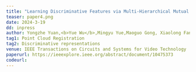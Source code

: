 ```yaml
---
title: "Learning Discriminative Features via Multi-Hierarchical Mutual Information for Unsupervised Point Cloud Registration" 
teaser: paper4.png
date: 2024-3-19
dd: inpress
author: Yongzhe Yuan,<b>Yue Wu</b>,Mingyu Yue,Maoguo Gong, Xiaolong Fan, Wenping Ma, Qiguang Miao
tag1: Point Cloud Registration
tag2: Discriminative representations 
venue: IEEE Transactions on Circuits and Systems for Video Technology
paperurl: https://ieeexplore.ieee.org/abstract/document/10475373
codeurl: 
---
```


